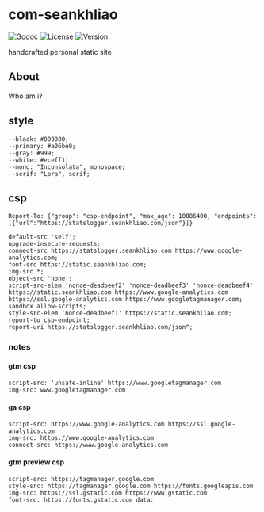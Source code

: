 # com-seankhliao

[![Godoc](http://img.shields.io/badge/godoc-reference-blue.svg?style=flat-square)](https://godoc.org/github.com/seankhliao/com-seankhliao/sitegen)
[![License](https://img.shields.io/github/license/seankhliao/com-seankhliao.svg?style=flat-square)](LICENSE)
![Version](https://img.shields.io/github/v/tag/seankhliao/com-seankhliao?sort=semver&style=flat-square)

handcrafted personal static site

## About

Who am i?

## style

```
--black: #000000;
--primary: #a06be0;
--gray: #999;
--white: #eceff1;
--mono: "Inconsolata", monospace;
--serif: "Lora", serif;
```

## csp

```
Report-To: {"group": "csp-endpoint", "max_age": 10886400, "endpoints": [{"url":"https://statslogger.seankhliao.com/json"}]}
```

```
default-src 'self';
upgrade-insecure-requests;
connect-src https://statslogger.seankhliao.com https://www.google-analytics.com;
font-src https://static.seankhliao.com;
img-src *;
object-src 'none';
script-src-elem 'nonce-deadbeef2' 'nonce-deadbeef3' 'nonce-deadbeef4' https://static.seankhliao.com https://www.google-analytics.com https://ssl.google-analytics.com https://www.googletagmanager.com;
sandbox allow-scripts;
style-src-elem 'nonce-deadbeef1' https://static.seankhliao.com;
report-to csp-endpoint;
report-uri https://statslogger.seankhliao.com/json";
```

### notes

#### gtm csp

```
script-src: 'unsafe-inline' https://www.googletagmanager.com
img-src: www.googletagmanager.com
```

#### ga csp

```
script-src: https://www.google-analytics.com https://ssl.google-analytics.com
img-src: https://www.google-analytics.com
connect-src: https://www.google-analytics.com
```

#### gtm preview csp

```
script-src: https://tagmanager.google.com
style-src: https://tagmanager.google.com https://fonts.googleapis.com
img-src: https://ssl.gstatic.com https://www.gstatic.com
font-src: https://fonts.gstatic.com data:
```
